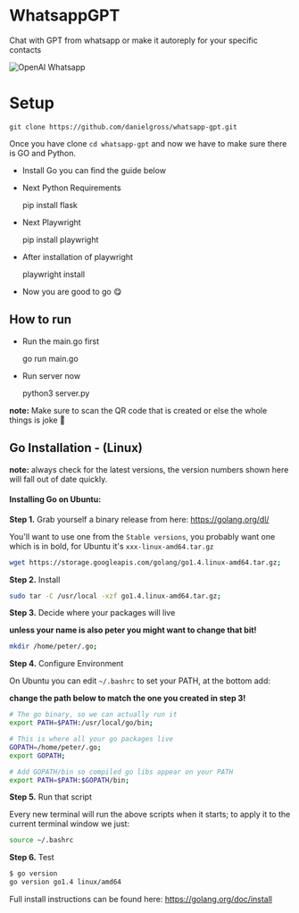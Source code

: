 # WhatsappGPT 

Chat with GPT from whatsapp or make it autoreply for your specific contacts

![OpenAI Whatsapp](https://cdn.iconscout.com/icon/free/png-256/openai-1524348-1290723.png)

# Setup

    git clone https://github.com/danielgross/whatsapp-gpt.git

Once you have clone `cd whatsapp-gpt` and now we have to make sure there is GO and Python.

- Install Go you can find the guide below 

- Next Python Requirements

    pip install flask

- Next Playwright

    pip install playwright

- After installation of playwright

    playwright install

- Now you are good to go 😋 


## How to run

- Run the main.go first

    go run main.go

- Run server now

    python3 server.py

**note:** Make sure to scan the QR code that is created or else the whole things is joke 🤡

      
## Go Installation - (Linux)

**note:** always check for the latest versions, the version numbers shown here will fall out of date quickly.

#### Installing Go on Ubuntu:

**Step 1.** Grab yourself a binary release from here: https://golang.org/dl/

You'll want to use one from the `Stable versions`, you probably want one which is in bold, for Ubuntu it's `xxx-linux-amd64.tar.gz`

```bash
wget https://storage.googleapis.com/golang/go1.4.linux-amd64.tar.gz;
```

**Step 2.** Install

```bash
sudo tar -C /usr/local -xzf go1.4.linux-amd64.tar.gz;
```

**Step 3.** Decide where your packages will live

**unless your name is also peter you might want to change that bit!**

```bash
mkdir /home/peter/.go;
```

**Step 4.** Configure Environment

On Ubuntu you can edit `~/.bashrc` to set your PATH, at the bottom add:

**change the path below to match the one you created in step 3!**

```bash
# The go binary, so we can actually run it
export PATH=$PATH:/usr/local/go/bin;

# This is where all your go packages live
GOPATH=/home/peter/.go;
export GOPATH;

# Add GOPATH/bin so compiled go libs appear on your PATH
export PATH=$PATH:$GOPATH/bin;
```

**Step 5.** Run that script

Every new terminal will run the above scripts when it starts; to apply it to the current terminal window we just:

```bash
source ~/.bashrc
```

**Step 6.** Test

```bash
$ go version
go version go1.4 linux/amd64
```

Full install instructions can be found here: https://golang.org/doc/install
